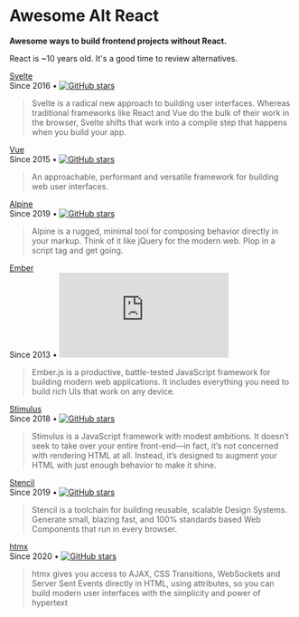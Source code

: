 # Awesome Alt React

**Awesome ways to build frontend projects without React.**

React is ~10 years old. It's a good time to review alternatives.

[Svelte](https://svelte.dev/) <br>
Since 2016 &bull; [![GitHub stars](https://img.shields.io/github/stars/sveltejs/svelte)](https://github.com/sveltejs/svelte/stargazers)

> Svelte is a radical new approach to building user interfaces. Whereas traditional frameworks like React and Vue do the bulk of their work in the browser, Svelte shifts that work into a compile step that happens when you build your app.

[Vue](https://vuejs.org/) <br>Since 2015 &bull; [![GitHub stars](https://img.shields.io/github/stars/vuejs/core)](https://github.com/vuejs/core/stargazers)

> An approachable, performant and versatile framework for building web user interfaces.

[Alpine](https://alpinejs.dev/) <br> Since 2019 &bull; [![GitHub stars](https://img.shields.io/github/stars/alpinejs/alpine)](https://github.com/alpinejs/alpine/stargazers)

> Alpine is a rugged, minimal tool for composing behavior directly in your markup. Think of it like jQuery for the modern web. Plop in a script tag and get going.

[Ember](https://emberjs.com/) <br>Since 2013 &bull; [![GitHub stars](https://img.shields.io/github/stars/emberjs/ember.js)](https://github.com/emberjs/ember.js/stargazers)

> Ember.js is a productive, battle-tested JavaScript framework for building modern web applications. It includes everything you need to build rich UIs that work on any device.

[Stimulus](https://stimulus.hotwired.dev/) <br>Since 2018 &bull; [![GitHub stars](https://img.shields.io/github/stars/hotwired/stimulus)](https://github.com/hotwired/stimulus/stargazers)

> Stimulus is a JavaScript framework with modest ambitions. It doesn’t seek to take over your entire front-end—in fact, it’s not concerned with rendering HTML at all. Instead, it’s designed to augment your HTML with just enough behavior to make it shine.

[Stencil](https://stenciljs.com/) <br>Since 2019 &bull; [![GitHub stars](https://img.shields.io/github/stars/ionic-team/stencil)](https://github.com/ionic-team/stencil/stargazers)

> Stencil is a toolchain for building reusable, scalable Design Systems. Generate small, blazing fast, and 100% standards based Web Components that run in every browser.

[htmx](https://htmx.org/) <br>Since 2020 &bull; [![GitHub stars](https://img.shields.io/github/stars/bigskysoftware/htmx)](https://github.com/bigskysoftware/htmx/stargazers)

> htmx gives you access to AJAX, CSS Transitions, WebSockets and Server Sent Events directly in HTML, using attributes, so you can build modern user interfaces with the simplicity and power of hypertext

